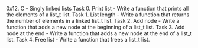 0x12. C - Singly linked lists
Task 0. Print list - Write a function that prints all the elements of a list_t list.
Task 1. List length - Write a function that returns the number of elements in a linked list_t list.
Task 2. Add node - Write a function that adds a new node at the beginning of a list_t list.
Task 3. Add node at the end - Write a function that adds a new node at the end of a list_t list.
Task 4. Free list - Write a function that frees a list_t list.
